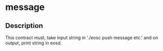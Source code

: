 # message

## Description

This contract must, take input string in './eosc push message etc.' and on output, print string in eosd.
